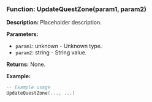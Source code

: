 ### Function: UpdateQuestZone(param1, param2)

**Description:**
Placeholder description.

**Parameters:**
- `param1`: unknown - Unknown type.
- `param2`: string - String value.

**Returns:** None.

**Example:**

```lua
-- Example usage
UpdateQuestZone(..., ...)
```
